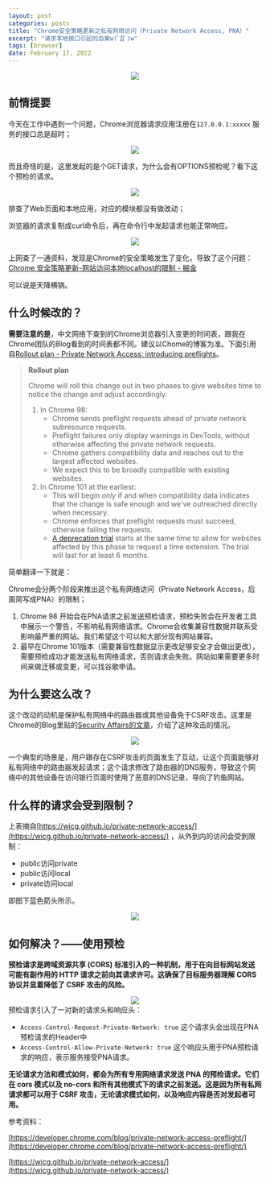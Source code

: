 ```yaml
---
layout: post
categories: posts
title: "Chrome安全策略更新之私有网络访问（Private Network Access, PNA）"
excerpt: "请求本地接口引起的血案w(ﾟДﾟ)w"
tags: [browser]
date: February 17, 2022
---
```



<center>
  <img src="/images/2022-02-17-PNA/0.jpeg">
</center>

## 前情提要

今天在工作中遇到一个问题，Chrome浏览器请求应用注册在`127.0.0.1:xxxxx` 服务的接口总是超时；

<center>
  <img src="/images/2022-02-17-PNA/1.png">
</center>

而且奇怪的是，这里发起的是个GET请求，为什么会有OPTIONS预检呢？看下这个预检的请求。

<center>
  <img src="/images/2022-02-17-PNA/2.png">
</center>

排查了Web页面和本地应用，对应的模块都没有做改动；

浏览器的请求复制成curl命令后，再在命令行中发起请求也能正常响应。

<center>
  <img src="/images/2022-02-17-PNA/3.png">
</center>

上网查了一通资料，发现是Chrome的安全策略发生了变化，导致了这个问题：[Chrome 安全策略更新-网站访问本地localhost的限制 - 掘金](https://juejin.cn/post/7025252808978858014)

可以说是天降横锅。

## 什么时候改的？

**需要注意的是**，中文网络下查到的Chrome浏览器引入变更的时间表，跟我在Chrome团队的Blog看到的时间表都不同。建议以Chome的博客为准。下面引用自[Rollout plan - Private Network Access: introducing preflights](https://developer.chrome.com/blog/private-network-access-preflight/)。

> **Rollout plan**
> 
> 
> Chrome will roll this change out in two phases to give websites time to notice the change and adjust accordingly.
> 
> 1. In Chrome 98:
>     - Chrome sends preflight requests ahead of private network subresource requests.
>     - Preflight failures only display warnings in DevTools, without otherwise affecting the private network requests.
>     - Chrome gathers compatibility data and reaches out to the largest affected websites.
>     - We expect this to be broadly compatible with existing websites.
> 2. In Chrome 101 at the earliest:
>     - This will begin *only* if and when compatibility data indicates that the change is safe enough and we've outreached directly when necessary.
>     - Chrome enforces that preflight requests must succeed, otherwise failing the requests.
>     - [A deprecation trial](https://developer.chrome.com/blog/origin-trials/#deprecation-trials) starts at the same time to allow for websites affected by this phase to request a time extension. The trial will last for at least 6 months.

简单翻译一下就是：

Chrome会分两个阶段来推出这个私有网络访问（Private Network Access，后面简写成PNA）的限制；

1. Chrome 98 开始会在PNA请求之前发送预检请求，预检失败会在开发者工具中展示一个警告，不影响私有网络请求。Chrome会收集兼容性数据并联系受影响最严重的网站。我们希望这个可以和大部分现有网站兼容。
2. 最早在Chrome 101版本（需要兼容性数据显示更改足够安全才会做出更改），需要预检成功才能发送私有网络请求，否则请求会失败。网站如果需要更多时间来做迁移或变更，可以找谷歌申请。

## 为什么要这么改？

这个改动的动机是保护私有网络中的路由器或其他设备免于CSRF攻击。这里是Chrome的Blog里贴的[Security Affairs的文章](https://securityaffairs.co/wordpress/22743/cyber-crime/soho-pharming-attack.html)，介绍了这种攻击的情况。

<center>
  <img src="/images/2022-02-17-PNA/4.png">
</center>

一个典型的场景是，用户跟存在CSRF攻击的页面发生了互动，让这个页面能够对私有网络中的路由器发起请求；这个请求修改了路由器的DNS服务，导致这个网络中的其他设备在访问银行页面时使用了恶意的DNS记录，导向了钓鱼网站。

## 什么样的请求会受到限制？

上表摘自[https://wicg.github.io/private-network-access/](https://wicg.github.io/private-network-access/) ，从外到内的访问会受到限制：

- public访问private
- public访问local
- private访问local

即图下蓝色箭头所示。

<center>
  <img src="/images/2022-02-17-PNA/5.png">
</center>


## 如何解决？——使用预检

**预检请求是跨域资源共享 (CORS) 标准引入的一种机制，用于在向目标网站发送可能有副作用的 HTTP 请求之前向其请求许可。这确保了目标服务器理解 CORS 协议并显着降低了 CSRF 攻击的风险。**

<center>
  <img src="/images/2022-02-17-PNA/6.png">
</center>
预检请求引入了一对新的请求头和响应头：

- `Access-Control-Request-Private-Network: true` 这个请求头会出现在PNA预检请求的Header中
- `Access-Control-Allow-Private-Network: true` 这个响应头用于PNA预检请求的响应，表示服务接受PNA请求。

**无论请求方法和模式如何，都会为所有专用网络请求发送 PNA 的预检请求。它们在 cors 模式以及 no-cors 和所有其他模式下的请求之前发送。这是因为所有私网请求都可以用于 CSRF 攻击，无论请求模式如何，以及响应内容是否对发起者可用。**

参考资料：

[https://developer.chrome.com/blog/private-network-access-preflight/](https://developer.chrome.com/blog/private-network-access-preflight/)

[https://wicg.github.io/private-network-access/](https://wicg.github.io/private-network-access/)
